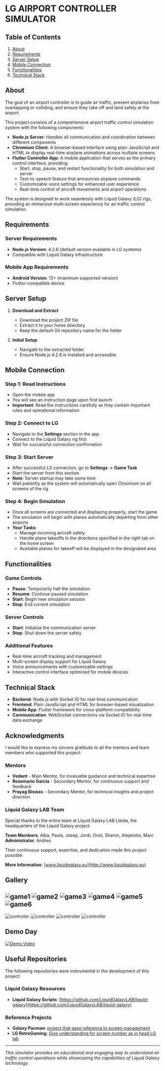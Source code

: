 # LG AIRPORT CONTROLLER SIMULATOR

## Table of Contents
1. [About](#about)
2. [Requirements](#requirements)
3. [Server Setup](#server-setup)
4. [Mobile Connection](#mobile-connection)
5. [Functionalities](#functionalities)
6. [Technical Stack](#technical-stack)

## About

The goal of an airport controller is to guide air traffic, prevent airplanes from overlapping or colliding, and ensure they take off and land safely at the airport.

This project consists of a comprehensive airport traffic control simulation system with the following components:

- **Node.js Server**: Handles all communication and coordination between different components
- **Chromium Client**: A browser-based interface using plain JavaScript and HTML to display real-time airplane animations across multiple screens
- **Flutter Controller App**: A mobile application that serves as the primary control interface, providing:
  - Start, stop, pause, and restart functionality for both simulation and server
  - Text-to-speech feature that announces airplane commands
  - Customizable voice settings for enhanced user experience
  - Real-time control of aircraft movements and airport operations

The system is designed to work seamlessly with Liquid Galaxy (LG) rigs, providing an immersive multi-screen experience for air traffic control simulation.

## Requirements

### Server Requirements
- **Node.js Version**: 4.2.6 (default version available in LG systems)
- Compatible with Liquid Galaxy infrastructure

### Mobile App Requirements
- **Android Version**: 13+ (maximum supported version)
- Flutter-compatible device

## Server Setup

1. **Download and Extract**
   - Download the project ZIP file
   - Extract it to your home directory
   - Keep the default Git repository name for the folder

2. **Initial Setup**
   - Navigate to the extracted folder
   - Ensure Node.js 4.2.6 is installed and accessible

## Mobile Connection

### Step 1: Read Instructions
- Open the mobile app
- You will see an instruction page upon first launch
- **Important**: Read the instructions carefully as they contain important rules and operational information

### Step 2: Connect to LG
- Navigate to the **Settings** section in the app
- Connect to the Liquid Galaxy rig first
- Wait for successful connection confirmation

### Step 3: Start Server
- After successful LG connection, go to **Settings** → **Game Task**
- Start the server from this section
- **Note**: Server startup may take some time
- Wait patiently as the system will automatically open Chromium on all screens of the rig

### Step 4: Begin Simulation
- Once all screens are connected and displaying properly, start the game
- The simulation will begin with planes automatically departing from other airports
- **Your Tasks**:
  - Manage incoming aircraft safely
  - Handle plane takeoffs in the directions specified in the right tab on the home screen
  - Available planes for takeoff will be displayed in the designated area

## Functionalities

### Game Controls
- **Pause**: Temporarily halt the simulation
- **Resume**: Continue paused simulation
- **Start**: Begin new simulation session
- **Stop**: End current simulation

### Server Controls
- **Start**: Initialize the communication server
- **Stop**: Shut down the server safely

### Additional Features
- Real-time aircraft tracking and management
- Multi-screen display support for Liquid Galaxy
- Voice announcements with customizable settings
- Interactive control interface optimized for mobile devices

## Technical Stack

- **Backend**: Node.js with Socket.IO for real-time communication
- **Frontend**: Plain JavaScript and HTML for browser-based visualization
- **Mobile App**: Flutter framework for cross-platform compatibility
- **Communication**: WebSocket connections via Socket.IO for real-time data exchange

## Acknowledgments

I would like to express my sincere gratitude to all the mentors and team members who supported this project:

### Mentors
- **Vedant** - Main Mentor, for invaluable guidance and technical expertise
- **Rosemarie Garcia** - Secondary Mentor, for continuous support and feedback
- **Prayag Biswas** - Secondary Mentor, for technical insights and project direction

### Liquid Galaxy LAB Team
Special thanks to the entire team at Liquid Galaxy LAB Lleida, the headquarters of the Liquid Galaxy project:

**Team Members**: Alba, Paula, Josep, Jordi, Oriol, Sharon, Alejandro, Marc  
**Administrator**: Andreu

Their continuous support, expertise, and dedication made this project possible.

**More Information**: [www.liquidgalaxy.eu](http://www.liquidgalaxy.eu)


## Gallery 
![game1](./images/game1.png)
![game2](./images/game2.png)
![game3](./images/game3.png)
![game4](./images/game4.png)
![game5](./images/game5.png)
![game6](./images/game6.png)
------
![controller](./images/1.webp)
![controller](./images/2.webp)
![controller](./images/3.webp)
![controller](./images/4.png)

## Demo Day 

[![Demo Video](https://img.shields.io/badge/Demo-Watch%20Video-red?style=for-the-badge&logo=youtube&logoColor=white)](https://www.youtube.com/watch?v=5bYNLjyn9rY&t=7676s)


## Useful Repositories

The following repositories were instrumental in the development of this project:

### Liquid Galaxy Resources
- **Liquid Galaxy Scripts**: [https://github.com/LiquidGalaxyLAB/liquid-galaxy](https://github.com/LiquidGalaxyLAB/liquid-galaxy)

### Reference Projects
- **Galaxy Pacman**: [project that gave reference to screen management](https://github.com/LiquidGalaxyLAB/galaxy-pacman)
- **LG RetroGaming**: [Give understanding for screen number as in head LG lab ](https://github.com/LiquidGalaxyLAB/lg-retro-gaming)

---

*This simulator provides an educational and engaging way to understand air traffic control operations while showcasing the capabilities of Liquid Galaxy technology.*
